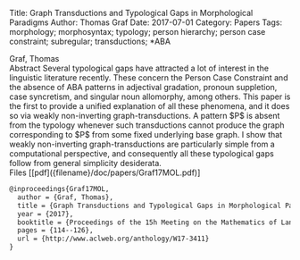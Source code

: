 Title: Graph Transductions and Typological Gaps in Morphological Paradigms
Author: Thomas Graf
Date: 2017-07-01
Category: Papers
Tags: morphology; morphosyntax; typology; person hierarchy; person case constraint; subregular; transductions; *ABA

<div markdown class="authors">
Graf, Thomas
</div>

<div markdown class="abstract">
<span id="abstract-title">Abstract</span>
Several typological gaps have attracted a lot of interest in the linguistic literature recently.
These concern the Person Case Constraint and the absence of ABA patterns in adjectival gradation, pronoun suppletion, case syncretism, and singular noun allomorphy, among others.
This paper is the first to provide a unified explanation of all these phenomena, and it does so via weakly non-inverting graph-transductions.
A pattern $P$ is absent from the typology whenever such transductions cannot produce the graph corresponding to $P$ from some fixed underlying base graph.
I show that weakly non-inverting graph-transductions are particularly simple from a computational perspective, and consequently all these typological gaps follow from general simplicity desiderata.
</div>

<div markdown class="files">
<span id="files-title">Files</span>
[[pdf]({filename}/doc/papers/Graf17MOL.pdf)]
</div>

~~~latex
@inproceedings{Graf17MOL,
  author = {Graf, Thomas},
  title = {Graph Transductions and Typological Gaps in Morphological Paradigms},
  year = {2017},
  booktitle = {Proceedings of the 15h Meeting on the Mathematics of Language},
  pages = {114--126},
  url = {http://www.aclweb.org/anthology/W17-3411}
}
~~~
